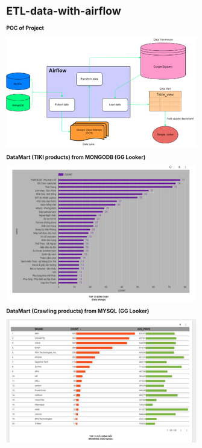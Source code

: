 # ETL-data-with-airflow

**POC of Project**

![img.png](img.png)

**DataMart (TIKI products) from MONGODB (GG Looker)**

![img_1.png](img_1.png)

**DataMart (Crawling products) from MYSQL (GG Looker)**

![img_2.png](img_2.png)
